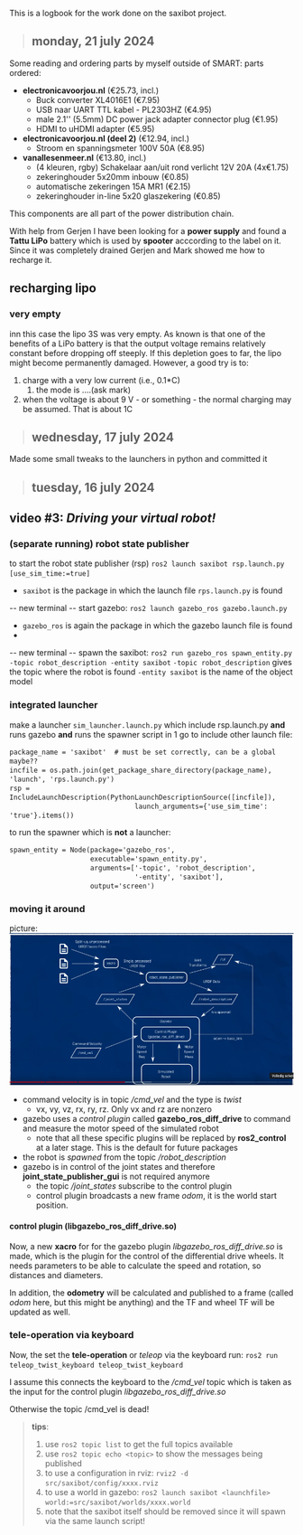 This is a logbook for the work done on the saxibot project.

> ## monday, 21 july 2024
Some reading and ordering parts by myself outside of SMART:
parts ordered:
 - **electronicavoorjou\.nl** (€25.73, incl.)
   - Buck converter XL4016E1 (€7.95)
   - USB naar UART TTL kabel - PL2303HZ (€4.95)
   - male 2.1'' (5.5mm) DC power jack adapter connector plug (€1.95)
   - HDMI to uHDMI adapter (€5.95)
 - **electronicavoorjou\.nl (deel 2)** (€12.94, incl.)
   - Stroom en spanningsmeter 100V 50A (€8.95)
 - **vanallesenmeer\.nl** (€13.80, incl.)
   - (4 kleuren, rgby) Schakelaar aan/uit rond verlicht 12V 20A (4x€1.75)
   - zekeringhouder 5x20mm inbouw (€0.85)
   - automatische zekeringen 15A MR1 (€2.15)
   - zekeringhouder in-line 5x20 glaszekering (€0.85)

This components are all part of the power distribution chain.

With help from Gerjen I have been looking for a **power supply** and found a **Tattu LiPo** battery which is used by **spooter** acccording to the label on it. Since it was completely drained Gerjen and Mark showed me how to recharge it.

## recharging lipo
### very empty
inn this case the lipo 3S was very empty. As known is that one of the benefits of a LiPo battery is that the output voltage remains relatively constant before dropping off steeply. If this depletion goes to far, the lipo might become permanently damaged. However, a good try is to:
1. charge with a very low current (i.e., 0.1*C)
   1. the mode is ....(ask mark)
2. when the voltage is about 9 V - or something - the normal charging may be assumed. That is about 1C




> ## wednesday, 17 july 2024
Made some small tweaks to the launchers in python and committed it

> ## tuesday, 16 july 2024

## video #3: *Driving your virtual robot!*

### (separate running) robot state publisher
to start the robot state publisher (rsp)
`ros2 launch saxibot rsp.launch.py [use_sim_time:=true]`
- `saxibot` is the package in which the launch file `rps.launch.py` is found

-- new terminal --
start gazebo:
`ros2 launch gazebo_ros gazebo.launch.py`
- `gazebo_ros` is again the package in which the gazebo launch file is found
- 
-- new terminal --
spawn the saxibot:
`ros2 run gazebo_ros spawn_entity.py -topic robot_description -entity saxibot`
`-topic robot_description` gives the topic where the robot is found
`-entity saxibot` is the name of the object model


### integrated launcher
make a launcher `sim_launcher.launch.py` which include rsp.launch.py **and** runs gazebo **and** 
runs the spawner script in 1 go
to include other launch file:

```
package_name = 'saxibot'  # must be set correctly, can be a global maybe??
incfile = os.path.join(get_package_share_directory(package_name), 'launch', 'rps.launch.py')
rsp = IncludeLaunchDescription(PythonLaunchDescriptionSource([incfile]),
                               launch_arguments={'use_sim_time': 'true'}.items())
```

to run the spawner which is **not** a launcher:
```
spawn_entity = Node(package='gazebo_ros',
                    executable='spawn_entity.py',
                    arguments=['-topic', 'robot_description',
                               '-entity', 'saxibot'],
                    output='screen')
```

### moving it around
picture:
![alt text](image-1.png)

- command velocity is in topic */cmd_vel* and the type is *twist*
  - vx, vy, vz, rx, ry, rz. Only vx and rz are nonzero
- gazebo uses a *control plugin* called **gazebo_ros_diff_drive** to command and measure the motor speed of the simulated robot
  - note that all these specific plugins will be replaced by **ros2_control** at a later stage. This is the default for future packages
- the robot is *spawned* from the topic */robot_description*
- gazebo is in control of the joint states and therefore **joint_state_publisher_gui** is not required anymore
  - the topic */joint_states* subscribe to the control plugin
  - control plugin broadcasts a new frame *odom*, it is the world start position.

#### control plugin (libgazebo_ros_diff_drive.so)
Now, a new **xacro** for for the gazebo plugin *libgazebo_ros_diff_drive.so* is made, which is the 
plugin for the control of the differential drive wheels. It needs parameters to be able to calculate 
the speed and rotation, so distances and diameters.

In addition, the **odometry** will be calculated and published to a frame (called *odom* here, but 
this might be anything) and the TF and wheel TF will be updated as well.

### tele-operation via keyboard
Now, the set the **tele-operation** or *teleop* via the keyboard run:
`ros2 run teleop_twist_keyboard teleop_twist_keyboard`

I assume this connects the keyboard to the */cmd_vel* topic which is taken as the input for the 
control plugin *libgazebo_ros_diff_drive.so*

Otherwise the topic /cmd_vel is dead!

> **tips**: 
> 1. use `ros2 topic list` to get the full topics available
> 2. use `ros2 topic echo <topic>` to show the messages being published
> 3. to use a configuration in rviz: `rviz2 -d src/saxibot/config/xxxx.rviz`
> 4. to use a world in gazebo: `ros2 launch saxibot <launchfile> world:=src/saxibot/worlds/xxxx.world`
>   1. note that the saxibot itself should be removed since it will spawn via the same launch script!

